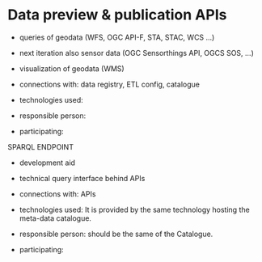 # Data preview & publication APIs

- queries of geodata (WFS, OGC API-F, STA, STAC, WCS ...)
- next iteration also sensor data (OGC Sensorthings API, OGCS SOS, ...)
- visualization of geodata (WMS)

- connections with: data registry, ETL config, catalogue
- technologies used:
- responsible person:
- participating:

SPARQL ENDPOINT
- development aid
- technical query interface behind APIs

- connections with: APIs
- technologies used: It is provided by the same technology hosting the meta-data catalogue.
- responsible person: should be the same of the Catalogue.
- participating:
